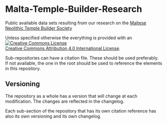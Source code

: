 # Malta-Temple-Builder-Research
Public available data sets resulting from our research on the [Maltese Neolithic Temple Builder Society](https://www.researchgate.net/project/A-holistic-approach-to-the-temple-builder-society-in-Malta)


Unless specified otherwise the everything is provided with an
<a rel="license" href="http://creativecommons.org/licenses/by/4.0/"><img alt="Creative Commons License" style="border-width:0" src="https://i.creativecommons.org/l/by/4.0/88x31.png" /></a><br /><a rel="license" href="http://creativecommons.org/licenses/by/4.0/">Creative Commons Attribution 4.0 International License</a>.

Sub-repositories can have a citation file. These should be used preferably. If not available, the one in the root should be used to reference the elements in this repository.

## Versioning
The repository as a whole has a version that will change at each modification.
The changes are reflected in the changelog.

Each sub-section of the repository that has its own citation reference has also its own versioning and its own changelog.
